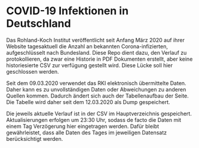 # COVID-19 Infektionen in Deutschland
Das Rohland-Koch Institut veröffentlicht seit Anfang März 2020 
auf ihrer Website tagesaktuell die Anzahl an bekannten Corona-infizierten, aufgeschlüsselt nach Bundesland.
Diese Repo dient dazu, den Verlauf zu protokollieren, da zwar eine Historie 
in PDF Dokumenten erstellt, aber keine historiesierte CSV zur verfügung gestellt wird. Diese
Lücke soll hier geschlossen werden.

Seit dem 09.03.2020 verwendet das RKI elektronisch übermittelte Daten. Daher kann es zu unvollständigen Daten oder Abweichungen zu anderen Quellen kommen. Dadurch ändert sich auch der Tabellenaufbau der Seite. Die Tabelle wird daher seit dem 12.03.2020 als Dump gespeichert. 

Die jeweils aktuelle Verlauf ist in der CSV im Hauptverzeichnis gespeichert. Aktualisierungen erfolgen um 23:30 Uhr, sodass de facto die Daten mit einem Tag Verzögerung hier eingetragen werden. Dafür bleibt gewährleistet, dass alle Daten des Tages im jeweiligen Datensatz berücksichtigt werden.
